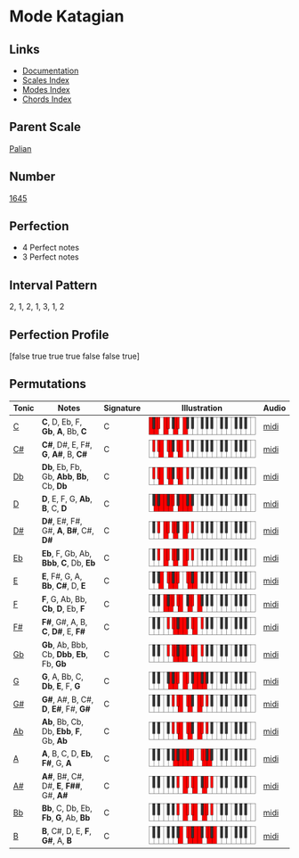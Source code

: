 # Mode Katagian

## Links

- [Documentation](index.md)
- [Scales Index](Scales.md)
- [Modes Index](Modes.md)
- [Chords Index](Chords.md)

## Parent Scale

[Palian](ScalePalian.md)

## Number

[1645](https://ianring.com/musictheory/scales/1645)

## Perfection

- 4 Perfect notes
- 3 Perfect notes

## Interval Pattern

2, 1, 2, 1, 3, 1, 2

## Perfection Profile

[false true true true false false true]

## Permutations

| Tonic | Notes | Signature | Illustration | Audio |
|-------|-------|-----------|--------------|-------|
| [C](ModeCNaturalKatagian.md) | **C**, D, Eb, F, **Gb**, **A**, Bb, **C** | C | ![CNaturalKatagian](ModeCNaturalKatagian.png) | [midi](https://github.com/edipermadi/music/blob/main/docs/ModeCNaturalKatagian.mid?raw=true) |
| [C#](ModeCSharpKatagian.md) | **C#**, D#, E, F#, **G**, **A#**, B, **C#** | C | ![CSharpKatagian](ModeCSharpKatagian.png) | [midi](https://github.com/edipermadi/music/blob/main/docs/ModeCSharpKatagian.mid?raw=true) |
| [Db](ModeDFlatKatagian.md) | **Db**, Eb, Fb, Gb, **Abb**, **Bb**, Cb, **Db** | C | ![DFlatKatagian](ModeDFlatKatagian.png) | [midi](https://github.com/edipermadi/music/blob/main/docs/ModeDFlatKatagian.mid?raw=true) |
| [D](ModeDNaturalKatagian.md) | **D**, E, F, G, **Ab**, **B**, C, **D** | C | ![DNaturalKatagian](ModeDNaturalKatagian.png) | [midi](https://github.com/edipermadi/music/blob/main/docs/ModeDNaturalKatagian.mid?raw=true) |
| [D#](ModeDSharpKatagian.md) | **D#**, E#, F#, G#, **A**, **B#**, C#, **D#** | C | ![DSharpKatagian](ModeDSharpKatagian.png) | [midi](https://github.com/edipermadi/music/blob/main/docs/ModeDSharpKatagian.mid?raw=true) |
| [Eb](ModeEFlatKatagian.md) | **Eb**, F, Gb, Ab, **Bbb**, **C**, Db, **Eb** | C | ![EFlatKatagian](ModeEFlatKatagian.png) | [midi](https://github.com/edipermadi/music/blob/main/docs/ModeEFlatKatagian.mid?raw=true) |
| [E](ModeENaturalKatagian.md) | **E**, F#, G, A, **Bb**, **C#**, D, **E** | C | ![ENaturalKatagian](ModeENaturalKatagian.png) | [midi](https://github.com/edipermadi/music/blob/main/docs/ModeENaturalKatagian.mid?raw=true) |
| [F](ModeFNaturalKatagian.md) | **F**, G, Ab, Bb, **Cb**, **D**, Eb, **F** | C | ![FNaturalKatagian](ModeFNaturalKatagian.png) | [midi](https://github.com/edipermadi/music/blob/main/docs/ModeFNaturalKatagian.mid?raw=true) |
| [F#](ModeFSharpKatagian.md) | **F#**, G#, A, B, **C**, **D#**, E, **F#** | C | ![FSharpKatagian](ModeFSharpKatagian.png) | [midi](https://github.com/edipermadi/music/blob/main/docs/ModeFSharpKatagian.mid?raw=true) |
| [Gb](ModeGFlatKatagian.md) | **Gb**, Ab, Bbb, Cb, **Dbb**, **Eb**, Fb, **Gb** | C | ![GFlatKatagian](ModeGFlatKatagian.png) | [midi](https://github.com/edipermadi/music/blob/main/docs/ModeGFlatKatagian.mid?raw=true) |
| [G](ModeGNaturalKatagian.md) | **G**, A, Bb, C, **Db**, **E**, F, **G** | C | ![GNaturalKatagian](ModeGNaturalKatagian.png) | [midi](https://github.com/edipermadi/music/blob/main/docs/ModeGNaturalKatagian.mid?raw=true) |
| [G#](ModeGSharpKatagian.md) | **G#**, A#, B, C#, **D**, **E#**, F#, **G#** | C | ![GSharpKatagian](ModeGSharpKatagian.png) | [midi](https://github.com/edipermadi/music/blob/main/docs/ModeGSharpKatagian.mid?raw=true) |
| [Ab](ModeAFlatKatagian.md) | **Ab**, Bb, Cb, Db, **Ebb**, **F**, Gb, **Ab** | C | ![AFlatKatagian](ModeAFlatKatagian.png) | [midi](https://github.com/edipermadi/music/blob/main/docs/ModeAFlatKatagian.mid?raw=true) |
| [A](ModeANaturalKatagian.md) | **A**, B, C, D, **Eb**, **F#**, G, **A** | C | ![ANaturalKatagian](ModeANaturalKatagian.png) | [midi](https://github.com/edipermadi/music/blob/main/docs/ModeANaturalKatagian.mid?raw=true) |
| [A#](ModeASharpKatagian.md) | **A#**, B#, C#, D#, **E**, **F##**, G#, **A#** | C | ![ASharpKatagian](ModeASharpKatagian.png) | [midi](https://github.com/edipermadi/music/blob/main/docs/ModeASharpKatagian.mid?raw=true) |
| [Bb](ModeBFlatKatagian.md) | **Bb**, C, Db, Eb, **Fb**, **G**, Ab, **Bb** | C | ![BFlatKatagian](ModeBFlatKatagian.png) | [midi](https://github.com/edipermadi/music/blob/main/docs/ModeBFlatKatagian.mid?raw=true) |
| [B](ModeBNaturalKatagian.md) | **B**, C#, D, E, **F**, **G#**, A, **B** | C | ![BNaturalKatagian](ModeBNaturalKatagian.png) | [midi](https://github.com/edipermadi/music/blob/main/docs/ModeBNaturalKatagian.mid?raw=true) |
